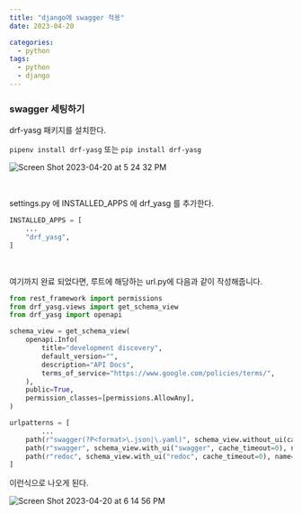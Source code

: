 ```yaml
---
title: "django에 swagger 적용"
date: 2023-04-20

categories:
  - python
tags:
  - python
  - django
---
```


### swagger 세팅하기

drf-yasg 패키지를 설치한다.

`pipenv install drf-yasg` 또는 `pip install drf-yasg`

![Screen Shot 2023-04-20 at 5 24 32 PM](https://user-images.githubusercontent.com/47859845/233375416-9e673caf-41c3-4237-9f8f-4429137d3017.png)

<br>

settings.py 에 INSTALLED_APPS 에 drf_yasg 를 추가한다.

```python
INSTALLED_APPS = [
    ...
    "drf_yasg",
]
```

<br>

여기까지 완료 되었다면, 루트에 해당하는 url.py에 다음과 같이 작성해줍니다.

```python
from rest_framework import permissions
from drf_yasg.views import get_schema_view
from drf_yasg import openapi

schema_view = get_schema_view(
    openapi.Info(
        title="development discovery",
        default_version="",
        description="API Docs",
        terms_of_service="https://www.google.com/policies/terms/",
    ),
    public=True,
    permission_classes=[permissions.AllowAny],
)

urlpatterns = [
		...
    path(r"swagger(?P<format>\.json|\.yaml)", schema_view.without_ui(cache_timeout=0), name="schema-json"),
    path(r"swagger", schema_view.with_ui("swagger", cache_timeout=0), name="schema-swagger-ui"),
    path(r"redoc", schema_view.with_ui("redoc", cache_timeout=0), name="schema-redoc-v1"),
]
```

이런식으로 나오게 된다.

![Screen Shot 2023-04-20 at 6 14 56 PM](https://user-images.githubusercontent.com/47859845/233375568-a23a9203-3902-4e22-9d32-3ce5f5efe8c9.png)

<br>
<br>

